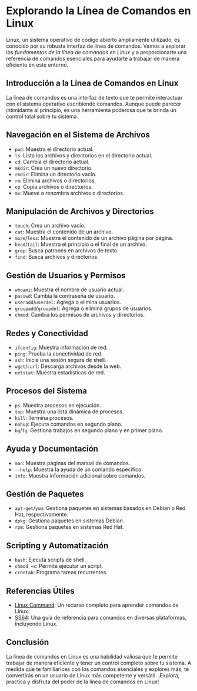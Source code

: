 # Explorando la Línea de Comandos en Linux

Linux, un sistema operativo de código abierto ampliamente utilizado, es conocido por su robusta interfaz de línea de comandos. Vamos a explorar los *fundamentos de la línea de comandos en Linux* y a proporcionarte una referencia de comandos esenciales para ayudarte a trabajar de manera eficiente en este entorno.

## Introducción a la Línea de Comandos en Linux

La línea de comandos es una interfaz de texto que te permite interactuar con el sistema operativo escribiendo comandos. Aunque puede parecer intimidante al principio, es una herramienta poderosa que te brinda un control total sobre tu sistema.

## Navegación en el Sistema de Archivos

- `pwd`: Muestra el directorio actual.
- `ls`: Lista los archivos y directorios en el directorio actual.
- `cd`: Cambia el directorio actual.
- `mkdir`: Crea un nuevo directorio.
- `rmdir`: Elimina un directorio vacío.
- `rm`: Elimina archivos o directorios.
- `cp`: Copia archivos o directorios.
- `mv`: Mueve o renombra archivos o directorios.

## Manipulación de Archivos y Directorios

- `touch`: Crea un archivo vacío.
- `cat`: Muestra el contenido de un archivo.
- `more`/`less`: Muestra el contenido de un archivo página por página.
- `head`/`tail`: Muestra el principio o el final de un archivo.
- `grep`: Busca patrones en archivos de texto.
- `find`: Busca archivos y directorios.

## Gestión de Usuarios y Permisos

- `whoami`: Muestra el nombre de usuario actual.
- `passwd`: Cambia la contraseña de usuario.
- `useradd`/`userdel`: Agrega o elimina usuarios.
- `groupadd`/`groupdel`: Agrega o elimina grupos de usuarios.
- `chmod`: Cambia los permisos de archivos y directorios.

## Redes y Conectividad

- `ifconfig`: Muestra información de red.
- `ping`: Prueba la conectividad de red.
- `ssh`: Inicia una sesión segura de shell.
- `wget`/`curl`: Descarga archivos desde la web.
- `netstat`: Muestra estadísticas de red.

## Procesos del Sistema

- `ps`: Muestra procesos en ejecución.
- `top`: Muestra una lista dinámica de procesos.
- `kill`: Termina procesos.
- `nohup`: Ejecuta comandos en segundo plano.
- `bg`/`fg`: Gestiona trabajos en segundo plano y en primer plano.

## Ayuda y Documentación

- `man`: Muestra páginas del manual de comandos.
- `--help`: Muestra la ayuda de un comando específico.
- `info`: Muestra información adicional sobre comandos.

## Gestión de Paquetes

- `apt-get`/`yum`: Gestiona paquetes en sistemas basados en Debian o Red Hat, respectivamente.
- `dpkg`: Gestiona paquetes en sistemas Debian.
- `rpm`: Gestiona paquetes en sistemas Red Hat.

## Scripting y Automatización

- `bash`: Ejecuta scripts de shell.
- `chmod +x`: Permite ejecutar un script.
- `crontab`: Programa tareas recurrentes.

## Referencias Útiles

- [Linux Command](https://www.linuxcommand.org/): Un recurso completo para aprender comandos de Linux.
- [SS64](https://ss64.com/): Una guía de referencia para comandos en diversas plataformas, incluyendo Linux.

## Conclusión

La línea de comandos en Linux es una habilidad valiosa que te permite trabajar de manera eficiente y tener un control completo sobre tu sistema. A medida que te familiarices con los comandos esenciales y explores más, te convertirás en un usuario de Linux más competente y versátil. ¡Explora, practica y disfruta del poder de la línea de comandos en Linux!